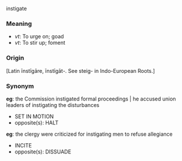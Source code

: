 instigate
### Meaning
+ _vt_: To urge on; goad
+ _vt_: To stir up; foment

### Origin

[Latin īnstīgāre, īnstīgāt-. See steig- in Indo-European Roots.]

### Synonym

__eg__: the Commission instigated formal proceedings | he accused union leaders of instigating the disturbances

+ SET IN MOTION
+ opposite(s): HALT

__eg__: the clergy were criticized for instigating men to refuse allegiance

+ INCITE
+ opposite(s): DISSUADE



